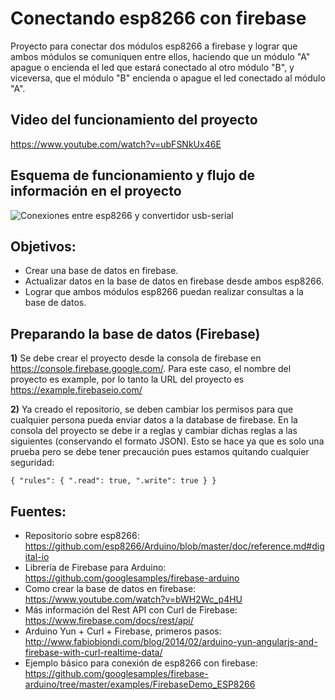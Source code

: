 Conectando esp8266 con firebase
================
Proyecto para conectar dos módulos esp8266 a firebase y lograr que ambos módulos se comuniquen entre ellos, haciendo que un módulo "A" apague o encienda el led que estará conectado al otro módulo "B", y viceversa, que el módulo "B" encienda o apague el led conectado al módulo "A".

## Video del funcionamiento del proyecto

https://www.youtube.com/watch?v=ubFSNkUx46E 

## Esquema de funcionamiento y flujo de información en el proyecto

![Conexiones entre esp8266 y convertidor usb-serial](https://raw.githubusercontent.com/orejuelajd/esp8266-m2m-firebase/master/general-resources/flujo-info-parcial2.jpg)

## Objetivos:

* Crear una base de datos en firebase.
* Actualizar datos en la base de datos en firebase desde ambos esp8266. 
* Lograr que ambos módulos esp8266 puedan realizar consultas a la base de datos.

## Preparando la base de datos (Firebase)

**1)** Se debe crear el proyecto desde la consola de firebase en https://console.firebase.google.com/. Para este caso, el nombre del proyecto es example, por lo tanto la URL del proyecto es https://example.firebaseio.com/

**2)** Ya creado el repositorio, se deben cambiar los permisos para que cualquier persona pueda enviar datos a la database de firebase. En la consola del proyecto se debe ir a reglas y cambiar dichas reglas a las siguientes (conservando el formato JSON). Esto se hace ya que es solo una prueba pero se debe tener precaución pues estamos quitando cualquier seguridad:

`{
  "rules": {
    ".read": true,
    ".write": true
  }
}`

## Fuentes:

* Repositorio sobre esp8266: https://github.com/esp8266/Arduino/blob/master/doc/reference.md#digital-io
* Librería de Firebase para Arduino: https://github.com/googlesamples/firebase-arduino
* Como crear la base de datos en firebase: https://www.youtube.com/watch?v=bWH2Wc_p4HU
* Más información del Rest API con Curl de Firebase: https://www.firebase.com/docs/rest/api/  
* Arduino Yun + Curl + Firebase, primeros pasos: http://www.fabiobiondi.com/blog/2014/02/arduino-yun-angularjs-and-firebase-with-curl-realtime-data/
* Ejemplo básico para conexión de esp8266 con firebase: https://github.com/googlesamples/firebase-arduino/tree/master/examples/FirebaseDemo_ESP8266 
